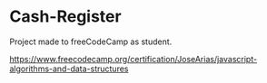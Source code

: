 # Cash-Register

Project made to freeCodeCamp as student.

https://www.freecodecamp.org/certification/JoseArias/javascript-algorithms-and-data-structures
